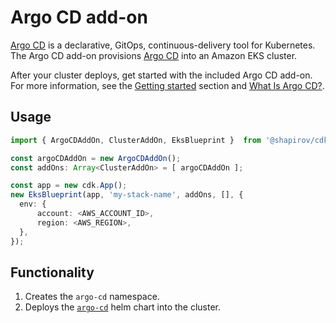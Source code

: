 # Argo CD add-on

[Argo CD](https://argoproj.github.io/argo-cd/) is a declarative, GitOps, continuous-delivery tool for Kubernetes. The Argo CD add-on provisions [Argo CD](https://argoproj.github.io/argo-cd/) into an Amazon EKS cluster.

After your cluster deploys, get started with the included Argo CD add-on. For more information, see the [Getting started](/getting-started/#deploy-workloads-with-argocd) section and [What Is Argo CD?](https://argoproj.github.io/argo-cd/).

## Usage

```typescript
import { ArgoCDAddOn, ClusterAddOn, EksBlueprint }  from '@shapirov/cdk-eks-blueprint';

const argoCDAddOn = new ArgoCDAddOn();
const addOns: Array<ClusterAddOn> = [ argoCDAddOn ];

const app = new cdk.App();
new EksBlueprint(app, 'my-stack-name', addOns, [], {
  env: {    
      account: <AWS_ACCOUNT_ID>,
      region: <AWS_REGION>,
  },
});
```

## Functionality

1. Creates the `argo-cd` namespace.
2. Deploys the [`argo-cd`](https://argoproj.github.io/argo-helm) helm chart into the cluster.


